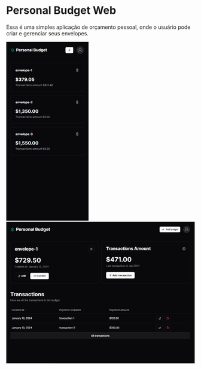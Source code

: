 # Personal Budget Web

Essa é uma simples aplicação de orçamento pessoal, onde o usuário pode criar e gerenciar seus envelopes.

<div>
<img width="220px" src="./public/mobile.png" />
<img width="520px" src="./public/desktop-cover.png" /> 
</div>

